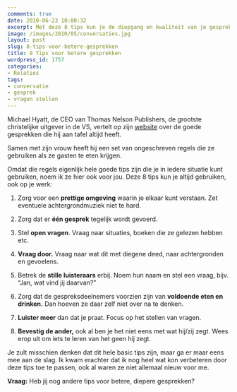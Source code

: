 ```yaml
---
comments: true
date: 2010-06-23 10:00:32
excerpt: Met deze 8 tips kun je de diepgang en kwaliteit van je gesprekken verbeteren!
image: /images/2010/05/conversaties.jpg
layout: post
slug: 8-tips-voor-betere-gesprekken
title: 8 Tips voor betere gesprekken
wordpress_id: 1757
categories:
- Relaties
tags:
- conversatie
- gesprek
- vragen stellen
---
```


Michael Hyatt, de CEO van Thomas Nelson Publishers, de grootste christelijke uitgever in de VS, vertelt op zijn [website](http://michaelhyatt.com/2010/02/how-to-have-better-dinner-conversations.html) over de goede gesprekken die hij aan tafel altijd heeft.

Samen met zijn vrouw heeft hij een set van ongeschreven regels die ze gebruiken als ze gasten te eten krijgen.



Omdat die regels eigenlijk hele goede tips zijn die je in iedere situatie kunt gebruiken, noem ik ze hier ook voor jou. Deze 8 tips kun je altijd gebruiken, ook op je werk:



	
  1. Zorg voor een **prettige omgeving** waarin je elkaar kunt verstaan. Zet eventuele achtergrondmuziek niet te hard.

	
  2. Zorg dat er **één gesprek** tegelijk wordt gevoerd.

	
  3. Stel **open vragen**. Vraag naar situaties, boeken die ze gelezen hebben etc.

	
  4. **Vraag door.** Vraag naar wat dit met diegene deed, naar achtergronden en gevoelens.

	
  5. Betrek de **stille luisteraars** erbij. Noem hun naam en stel een vraag, bijv. “Jan, wat vind jij daarvan?”

	
  6. Zorg dat de gespreksdeelnemers voorzien zijn van **voldoende eten en drinken.** Dan hoeven ze daar zelf niet over na te denken.

	
  7. **Luister meer** dan dat je praat. Focus op het stellen van vragen.

	
  8. **Bevestig de ander,** ook al ben je het niet eens met wat hij/zij zegt. Wees erop uit om iets te leren van het geen hij zegt.


Je zult misschien denken dat dit hele basic tips zijn, maar ga er maar eens mee aan de slag. Ik kwam erachter dat ik nog heel wat kon verbeteren door deze tips toe te passen, ook al waren ze niet allemaal nieuw voor me.

**Vraag:** Heb jij nog andere tips voor betere, diepere gesprekken?
